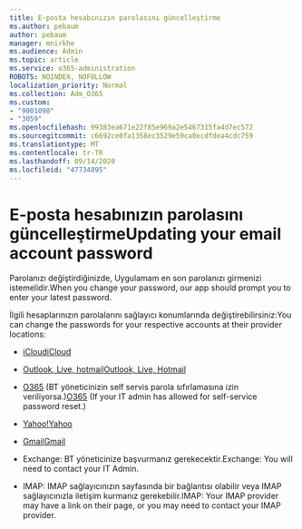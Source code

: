 ```yaml
---
title: E-posta hesabınızın parolasını güncelleştirme
ms.author: pebaum
author: pebaum
manager: mnirkhe
ms.audience: Admin
ms.topic: article
ms.service: o365-administration
ROBOTS: NOINDEX, NOFOLLOW
localization_priority: Normal
ms.collection: Adm_O365
ms.custom:
- "9001098"
- "3059"
ms.openlocfilehash: 99383ea671e22f85e969a2e5467315fa4d7ec572
ms.sourcegitcommit: c6692ce0fa1358ec3529e59ca0ecdfdea4cdc759
ms.translationtype: MT
ms.contentlocale: tr-TR
ms.lasthandoff: 09/14/2020
ms.locfileid: "47734895"
---
```

# <a name="updating-your-email-account-password"></a><span data-ttu-id="d8533-102">E-posta hesabınızın parolasını güncelleştirme</span><span class="sxs-lookup"><span data-stu-id="d8533-102">Updating your email account password</span></span>

<span data-ttu-id="d8533-103">Parolanızı değiştirdiğinizde, Uygulamam en son parolanızı girmenizi istemelidir.</span><span class="sxs-lookup"><span data-stu-id="d8533-103">When you change your password, our app should prompt you to enter your latest password.</span></span>

<span data-ttu-id="d8533-104">İlgili hesaplarınızın parolalarını sağlayıcı konumlarında değiştirebilirsiniz:</span><span class="sxs-lookup"><span data-stu-id="d8533-104">You can change the passwords for your respective accounts at their provider locations:</span></span>

- [<span data-ttu-id="d8533-105">iCloud</span><span class="sxs-lookup"><span data-stu-id="d8533-105">iCloud</span></span>](https://support.apple.com/HT201487)

- [<span data-ttu-id="d8533-106">Outlook, Live, hotmail</span><span class="sxs-lookup"><span data-stu-id="d8533-106">Outlook, Live, Hotmail</span></span>](https://account.live.com/password/reset)

- <span data-ttu-id="d8533-107">[O365](https://passwordreset.microsoftonline.com) (BT yöneticinizin self servis parola sıfırlamasına izin veriliyorsa.)</span><span class="sxs-lookup"><span data-stu-id="d8533-107">[O365](https://passwordreset.microsoftonline.com) (If your IT admin has allowed for self-service password reset.)</span></span>

- [<span data-ttu-id="d8533-108">Yahoo!</span><span class="sxs-lookup"><span data-stu-id="d8533-108">Yahoo</span></span>](https://login.yahoo.com/account/challenge/username?done=https%3A%2F%2Fwww.yahoo.com%2F&authMechanism=secondary&chllngnm=base&sessionIndex=QQ--)

- [<span data-ttu-id="d8533-109">Gmail</span><span class="sxs-lookup"><span data-stu-id="d8533-109">Gmail</span></span>](https://support.google.com/mail/answer/41078?co=GENIE.Platform%3DDesktop&hl=en)

- <span data-ttu-id="d8533-110">Exchange: BT yöneticinize başvurmanız gerekecektir.</span><span class="sxs-lookup"><span data-stu-id="d8533-110">Exchange: You will need to contact your IT Admin.</span></span>

- <span data-ttu-id="d8533-111">IMAP: IMAP sağlayıcınızın sayfasında bir bağlantısı olabilir veya IMAP sağlayıcınızla iletişim kurmanız gerekebilir.</span><span class="sxs-lookup"><span data-stu-id="d8533-111">IMAP: Your IMAP provider may have a link on their page, or you may need to contact your IMAP provider.</span></span>